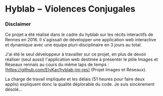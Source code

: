 # Hyblab − Violences Conjugales

### Disclaimer

Ce projet a été réalisé dans le cadre du hyblab sur les récits interactifs de Rennes en 2016. Il s'agissait de développer une application web interactive et dynamique avec une équipe pluri-disciplinaire en 3 jours au total.

J'ai été le seul développeur à travailler sur ce projet, en plus de devoir réaliser (seul aussi) l'application web destinée à présenter le pôle Images et Réseaux rennais au cours du même laps de temps : [https://github.com/ElyKar/hyblab-im-res] (Projet Images et Réseaux).

La charge de travail impliquée et les délais (51 heures pour faire deux applis) expliquent donc la qualité déplorable du code. Je suis sincèrement désolé...
